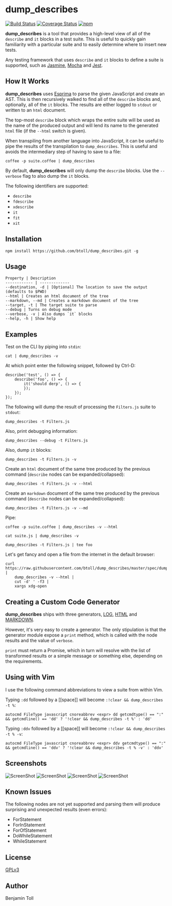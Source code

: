 # dump_describes

[![Build Status](https://travis-ci.org/btoll/dump_describes.svg?branch=master)](https://travis-ci.org/btoll/dump_describes)
[![Coverage Status](https://coveralls.io/repos/github/btoll/dump_describes/badge.svg?branch=master)](https://coveralls.io/github/btoll/dump_describes?branch=master)
[![npm](https://img.shields.io/npm/v/dump_describes.svg)](https://www.npmjs.com/package/dump_describes)

**dump_describes** is a tool that provides a high-level view of all of the `describe` and `it` blocks in a test suite.  This is useful to quickly gain familiarity with a particular suite and to easily determine where to insert new tests.

Any testing framework that uses `describe` and `it` blocks to define a suite is supported, such as [Jasmine], [Mocha] and [Jest].

## How It Works

**dump_describes** uses [Esprima] to parse the given JavaScript and create an AST. This is then recursively walked to find all of the `describe` blocks and, optionally, all of the `it` blocks. The results are either logged to `stdout` or written to an `html` document.

The top-most `describe` block which wraps the entire suite will be used as the name of the produced output and will lend its name to the generated `html` file (if the `--html` switch is given).

When transpiling from another language into JavaScript, it can be useful to pipe the results of the transpilation to `dump_describes`. This is useful and avoids the intermediary step of having to save to a file:

    coffee -p suite.coffee | dump_describes

By default, **dump_describes** will only dump the `describe` blocks. Use the `--verbose` flag to also dump the `it` blocks.

The following identifiers are supported:

+ `describe`
+ `fdescribe`
+ `xdescribe`
+ `it`
+ `fit`
+ `xit`

## Installation

`npm install https://github.com/btoll/dump_describes.git -g`

## Usage

    Property | Description
    ------------ | -------------
    --destination, -d | [Optional] The location to save the output (defaults to $PWD)
    --html | Creates an html document of the tree
    --markdown, --md | Creates a markdown document of the tree
    --target, -t | The target suite to parse
    --debug | Turns on debug mode
    --verbose, -v | Also dumps `it` blocks
    --help, -h | Show help

## Examples

Test on the CLI by piping into `stdin`:

    cat | dump_describes -v

At which point enter the following snippet, followed by Ctrl-D:

    describe('test', () => {
        describe('foo', () => {
            it('should derp', () => {
            });
        });
    });

The following will dump the result of processing the `Filters.js` suite to `stdout`:

    dump_describes -t Filters.js

Also, print debugging information:

    dump_describes --debug -t Filters.js

Also, dump `it` blocks:

    dump_describes -t Filters.js -v

Create an `html` document of the same tree produced by the previous command (`describe` nodes can be expanded/collapsed):

    dump_describes -t Filters.js -v --html

Create an `markdown` document of the same tree produced by the previous command (`describe` nodes can be expanded/collapsed):

    dump_describes -t Filters.js -v --md

Pipe:

    coffee -p suite.coffee | dump_describes -v --html

    cat suite.js | dump_describes -v

    dump_describes -t Filters.js | tee foo

Let's get fancy and open a file from the internet in the default browser:

    curl https://raw.githubusercontent.com/btoll/dump_describes/master/spec/dump_describes_spec.js |
        dump_describes -v --html |
        cut -d' ' -f3 |
        xargs xdg-open

## Creating a Custom Code Generator

**dump_describes** ships with three generators, [LOG], [HTML] and [MARKDOWN].

However, it's very easy to create a generator. The only stipulation is that the generator module expose a `print` method, which is called with the node results and the value of `verbose`.

`print` must return a Promise, which in turn will resolve with the list of transformed results or a simple message or something else, depending on the requirements.

## Using with Vim

I use the following command abbreviations to view a suite from within Vim.

Typing `:dd` followed by a [[space]] will become `:!clear && dump_describes -t %`:

    autocmd FileType javascript cnoreabbrev <expr> dd getcmdtype() == ":" && getcmdline() == 'dd' ? '!clear && dump_describes -t %' : 'dd'

Typing `:ddv` followed by a [[space]] will become `:!clear && dump_describes -t % -v`:

    autocmd FileType javascript cnoreabbrev <expr> ddv getcmdtype() == ":" && getcmdline() == 'ddv' ? '!clear && dump_describes -t % -v' : 'ddv'

## Screenshots

![ScreenShot](https://raw.github.com/btoll/i/master/dump_describes/log.png)
![ScreenShot](https://raw.github.com/btoll/i/master/dump_describes/log_verbose.png)
![ScreenShot](https://raw.github.com/btoll/i/master/dump_describes/html.png)
![ScreenShot](https://raw.github.com/btoll/i/master/dump_describes/html_verbose.png)

## Known Issues

The following nodes are not yet supported and parsing them will produce surprising and unexpected results (even errors):

- ForStatement
- ForInStatement
- ForOfStatement
- DoWhileStatement
- WhileStatement

## License

[GPLv3](COPYING)

## Author

Benjamin Toll

[Esprima]: http://esprima.org/
[Jasmine]: http://jasmine.github.io/
[Mocha]: http://mochajs.org/
[Jest]: https://jestjs.io/
[HTML]: /src/generator/html.js
[LOG]: /src/generator/log.js
[MARKDOWN]: /src/generator/markdown.js

